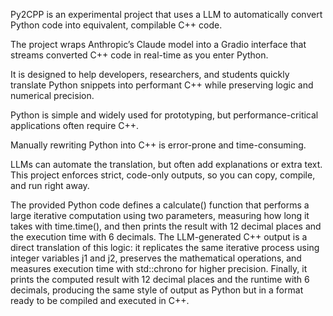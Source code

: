 Py2CPP is an experimental project that uses a LLM to automatically convert Python code into equivalent, compilable C++ code.

The project wraps Anthropic’s Claude model into a Gradio interface that streams converted C++ code in real-time as you enter Python. 

It is designed to help developers, researchers, and students quickly translate Python snippets into performant C++ while preserving logic and numerical precision.

Python is simple and widely used for prototyping, but performance-critical applications often require C++.

Manually rewriting Python into C++ is error-prone and time-consuming.

LLMs can automate the translation, but often add explanations or extra text.
This project enforces strict, code-only outputs, so you can copy, compile, and run right away.

The provided Python code defines a calculate() function that performs a large iterative computation using two parameters, measuring how long it takes with time.time(), and then prints the result with 12 decimal places and the execution time with 6 decimals.
The LLM-generated C++ output is a direct translation of this logic: it replicates the same iterative process using integer variables j1 and j2, preserves the mathematical operations, and measures execution time with std::chrono for higher precision. 
Finally, it prints the computed result with 12 decimal places and the runtime with 6 decimals, producing the same style of output as Python but in a format ready to be compiled and executed in C++.
